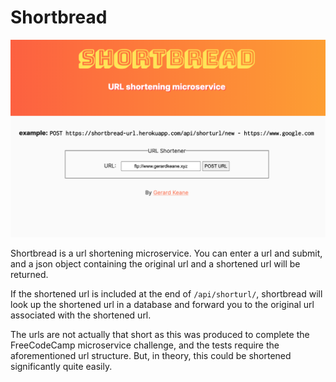# Shortbread

![preview image](preview.png)

Shortbread is a url shortening microservice. You can enter a url and submit, and a json object containing the original url and a shortened url will be returned.

If the shortened url is included at the end of `/api/shorturl/`, shortbread will look up the shortened url in a database and forward you to the original url associated with the shortened url.

The urls are not actually that short as this was produced to complete the FreeCodeCamp microservice challenge, and the tests require the aforementioned url structure. But, in theory, this could be shortened significantly quite easily.